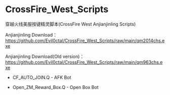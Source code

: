 # CrossFire_West_Scripts
穿越火线美服按键精灵脚本(CrossFire West Anjianjinling Scripts)

Anjianjinling Download：https://github.com/Evil0ctal/CrossFire_West_Scripts/raw/main/qm2014chs.exe

Anjianjinling Download(Old version)：https://github.com/Evil0ctal/CrossFire_West_Scripts/raw/main/qm963chs.exe

- CF_AUTO_JOIN.Q - AFK Bot

- Open_ZM_Reward_Box.Q - Open Box Bot
